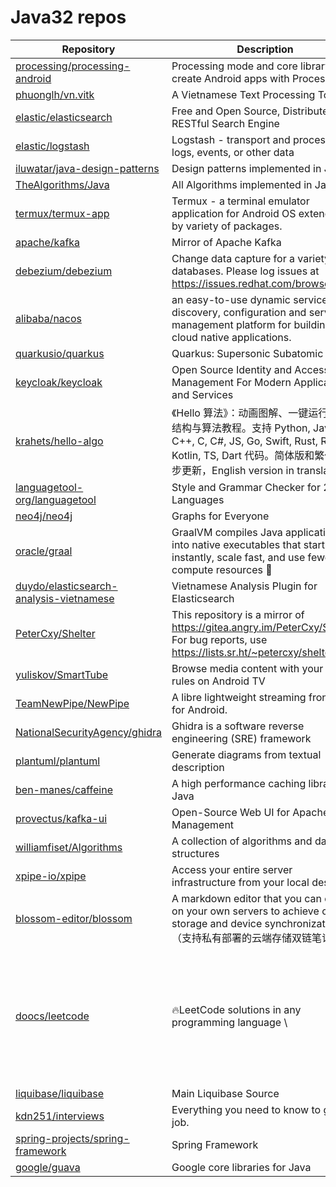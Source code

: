 # Java32 repos

| Repository                                                                                            | Description                                                                                                                                           | Stars                                                  |       |
| ----------------------------------------------------------------------------------------------------- | ----------------------------------------------------------------------------------------------------------------------------------------------------- | ------------------------------------------------------ | ----- |
| [processing/processing-android](https://github.com/processing/processing-android)                     | Processing mode and core library to create Android apps with Processing                                                                               | 797                                                    |       |
| [phuonglh/vn.vitk](https://github.com/phuonglh/vn.vitk)                                               | A Vietnamese Text Processing Toolkit                                                                                                                  | 216                                                    |       |
| [elastic/elasticsearch](https://github.com/elastic/elasticsearch)                                     | Free and Open Source, Distributed, RESTful Search Engine                                                                                              | 73408                                                  |       |
| [elastic/logstash](https://github.com/elastic/logstash)                                               | Logstash - transport and process your logs, events, or other data                                                                                     | 14589                                                  |       |
| [iluwatar/java-design-patterns](https://github.com/iluwatar/java-design-patterns)                     | Design patterns implemented in Java                                                                                                                   | 92366                                                  |       |
| [TheAlgorithms/Java](https://github.com/TheAlgorithms/Java)                                           | All Algorithms implemented in Java                                                                                                                    | 62582                                                  |       |
| [termux/termux-app](https://github.com/termux/termux-app)                                             | Termux - a terminal emulator application for Android OS extendible by variety of packages.                                                            | 43738                                                  |       |
| [apache/kafka](https://github.com/apache/kafka)                                                       | Mirror of Apache Kafka                                                                                                                                | 30602                                                  |       |
| [debezium/debezium](https://github.com/debezium/debezium)                                             | Change data capture for a variety of databases. Please log issues at <https://issues.redhat.com/browse/DBZ>.                                          | 11678                                                  |       |
| [alibaba/nacos](https://github.com/alibaba/nacos)                                                     | an easy-to-use dynamic service discovery, configuration and service management platform for building AI cloud native applications.                    | 31850                                                  |       |
| [quarkusio/quarkus](https://github.com/quarkusio/quarkus)                                             | Quarkus: Supersonic Subatomic Java.                                                                                                                   | 14785                                                  |       |
| [keycloak/keycloak](https://github.com/keycloak/keycloak)                                             | Open Source Identity and Access Management For Modern Applications and Services                                                                       | 28801                                                  |       |
| [krahets/hello-algo](https://github.com/krahets/hello-algo)                                           | 《Hello 算法》：动画图解、一键运行的数据结构与算法教程。支持 Python, Java, C++, C, C#, JS, Go, Swift, Rust, Ruby, Kotlin, TS, Dart 代码。简体版和繁体版同步更新，English version in translation | 115019                                                 |       |
| [languagetool-org/languagetool](https://github.com/languagetool-org/languagetool)                     | Style and Grammar Checker for 25+ Languages                                                                                                           | 13393                                                  |       |
| [neo4j/neo4j](https://github.com/neo4j/neo4j)                                                         | Graphs for Everyone                                                                                                                                   | 14798                                                  |       |
| [oracle/graal](https://github.com/oracle/graal)                                                       | GraalVM compiles Java applications into native executables that start instantly, scale fast, and use fewer compute resources 🚀                       | 21003                                                  |       |
| [duydo/elasticsearch-analysis-vietnamese](https://github.com/duydo/elasticsearch-analysis-vietnamese) | Vietnamese Analysis Plugin for Elasticsearch                                                                                                          | 534                                                    |       |
| [PeterCxy/Shelter](https://github.com/PeterCxy/Shelter)                                               | This repository is a mirror of <https://gitea.angry.im/PeterCxy/Shelter>. For bug reports, use <https://lists.sr.ht/~petercxy/shelter>                | 2871                                                   |       |
| [yuliskov/SmartTube](https://github.com/yuliskov/SmartTube)                                           | Browse media content with your own rules on Android TV                                                                                                | 23911                                                  |       |
| [TeamNewPipe/NewPipe](https://github.com/TeamNewPipe/NewPipe)                                         | A libre lightweight streaming front-end for Android.                                                                                                  | 34573                                                  |       |
| [NationalSecurityAgency/ghidra](https://github.com/NationalSecurityAgency/ghidra)                     | Ghidra is a software reverse engineering (SRE) framework                                                                                              | 59169                                                  |       |
| [plantuml/plantuml](https://github.com/plantuml/plantuml)                                             | Generate diagrams from textual description                                                                                                            | 11897                                                  |       |
| [ben-manes/caffeine](https://github.com/ben-manes/caffeine)                                           | A high performance caching library for Java                                                                                                           | 16897                                                  |       |
| [provectus/kafka-ui](https://github.com/provectus/kafka-ui)                                           | Open-Source Web UI for Apache Kafka Management                                                                                                        | 11119                                                  |       |
| [williamfiset/Algorithms](https://github.com/williamfiset/Algorithms)                                 | A collection of algorithms and data structures                                                                                                        | 18103                                                  |       |
| [xpipe-io/xpipe](https://github.com/xpipe-io/xpipe)                                                   | Access your entire server infrastructure from your local desktop                                                                                      | 11403                                                  |       |
| [blossom-editor/blossom](https://github.com/blossom-editor/blossom)                                   | A markdown editor that you can deploy on your own servers to achieve cloud storage and device synchronization（支持私有部署的云端存储双链笔记软件）                      | 3581                                                   |       |
| [doocs/leetcode](https://github.com/doocs/leetcode)                                                   | 🔥LeetCode solutions in any programming language \\                                                                                                   | 多种编程语言实现 LeetCode、《剑指 Offer（第 2 版）》、《程序员面试金典（第 6 版）》题解 | 34475 |
| [liquibase/liquibase](https://github.com/liquibase/liquibase)                                         | Main Liquibase Source                                                                                                                                 | 5156                                                   |       |
| [kdn251/interviews](https://github.com/kdn251/interviews)                                             | Everything you need to know to get the job.                                                                                                           | 64322                                                  |       |
| [spring-projects/spring-framework](https://github.com/spring-projects/spring-framework)               | Spring Framework                                                                                                                                      | 58581                                                  |       |
| [google/guava](https://github.com/google/guava)                                                       | Google core libraries for Java                                                                                                                        | 50984                                                  |       |

